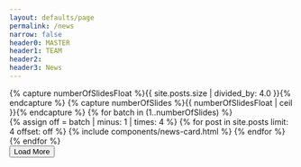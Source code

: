 ```yaml
---
layout: defaults/page
permalink: /news
narrow: false
header0: MASTER
header1: TEAM
header2:
header3: News
---
```

<div class="news-cards-container">
    {% capture numberOfSlidesFloat %}{{ site.posts.size | divided_by: 4.0 }}{% endcapture %}
    {% capture numberOfSlides %}{{ numberOfSlidesFloat | ceil }}{% endcapture %}
    {% for batch in (1..numberOfSlides) %}
        <div id='batch-{{batch}}' class='card-batch-container {% if batch == 1 %}row{% else %}hidden{% endif %}'>
            {% assign off = batch | minus: 1 | times: 4 %}
            {% for post in site.posts limit: 4 offset: off %}
                {% include components/news-card.html %}
            {% endfor %}
        </div>
    {% endfor %}
</div>
<div class="text-center mt-3 mr-5">
    <button id="btn-loadmore" type="button" class="btn btn-primary" onClick="loadMore()">Load More</button>
</div>

<script>
    var batchNum = 1;
    const totalBatches = {{ numberOfSlides }};

    function loadMore() {
        batchNum++;
        let elem = document.getElementById(`batch-${batchNum}`);
        elem.classList.add('row');
        elem.classList.remove('hidden');
        if (batchNum == totalBatches) {
            let btn = document.getElementById('btn-loadmore');
            btn.classList.add('hidden');
        }
    }
</script>
